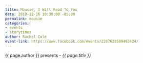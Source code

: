 ```yaml
---
title: Mousie, I Will Read To You
date: 2018-12-16 10:30:00 -05:00
permalink: mousie
categories:
- events
- storytimes
author: Rachel Cole
event-link: https://www.facebook.com/events/2207628509493424/
---
```


{{ page.author }} presents - *{{ page.title }}*
